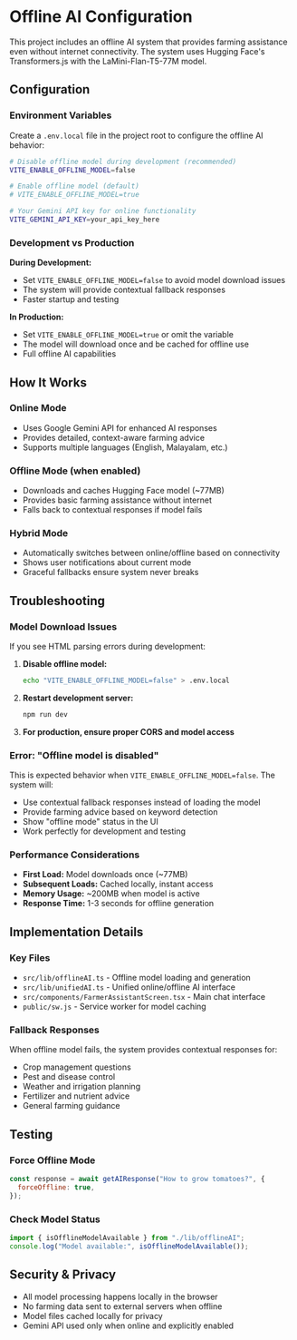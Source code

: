 # Offline AI Configuration

This project includes an offline AI system that provides farming assistance even without internet connectivity. The system uses Hugging Face's Transformers.js with the LaMini-Flan-T5-77M model.

## Configuration

### Environment Variables

Create a `.env.local` file in the project root to configure the offline AI behavior:

```bash
# Disable offline model during development (recommended)
VITE_ENABLE_OFFLINE_MODEL=false

# Enable offline model (default)
# VITE_ENABLE_OFFLINE_MODEL=true

# Your Gemini API key for online functionality
VITE_GEMINI_API_KEY=your_api_key_here
```

### Development vs Production

**During Development:**

- Set `VITE_ENABLE_OFFLINE_MODEL=false` to avoid model download issues
- The system will provide contextual fallback responses
- Faster startup and testing

**In Production:**

- Set `VITE_ENABLE_OFFLINE_MODEL=true` or omit the variable
- The model will download once and be cached for offline use
- Full offline AI capabilities

## How It Works

### Online Mode

- Uses Google Gemini API for enhanced AI responses
- Provides detailed, context-aware farming advice
- Supports multiple languages (English, Malayalam, etc.)

### Offline Mode (when enabled)

- Downloads and caches Hugging Face model (~77MB)
- Provides basic farming assistance without internet
- Falls back to contextual responses if model fails

### Hybrid Mode

- Automatically switches between online/offline based on connectivity
- Shows user notifications about current mode
- Graceful fallbacks ensure system never breaks

## Troubleshooting

### Model Download Issues

If you see HTML parsing errors during development:

1. **Disable offline model:**

   ```bash
   echo "VITE_ENABLE_OFFLINE_MODEL=false" > .env.local
   ```

2. **Restart development server:**

   ```bash
   npm run dev
   ```

3. **For production, ensure proper CORS and model access**

### Error: "Offline model is disabled"

This is expected behavior when `VITE_ENABLE_OFFLINE_MODEL=false`. The system will:

- Use contextual fallback responses instead of loading the model
- Provide farming advice based on keyword detection
- Show "offline mode" status in the UI
- Work perfectly for development and testing

### Performance Considerations

- **First Load:** Model downloads once (~77MB)
- **Subsequent Loads:** Cached locally, instant access
- **Memory Usage:** ~200MB when model is active
- **Response Time:** 1-3 seconds for offline generation

## Implementation Details

### Key Files

- `src/lib/offlineAI.ts` - Offline model loading and generation
- `src/lib/unifiedAI.ts` - Unified online/offline AI interface
- `src/components/FarmerAssistantScreen.tsx` - Main chat interface
- `public/sw.js` - Service worker for model caching

### Fallback Responses

When offline model fails, the system provides contextual responses for:

- Crop management questions
- Pest and disease control
- Weather and irrigation planning
- Fertilizer and nutrient advice
- General farming guidance

## Testing

### Force Offline Mode

```javascript
const response = await getAIResponse("How to grow tomatoes?", {
  forceOffline: true,
});
```

### Check Model Status

```javascript
import { isOfflineModelAvailable } from "./lib/offlineAI";
console.log("Model available:", isOfflineModelAvailable());
```

## Security & Privacy

- All model processing happens locally in the browser
- No farming data sent to external servers when offline
- Model files cached locally for privacy
- Gemini API used only when online and explicitly enabled
